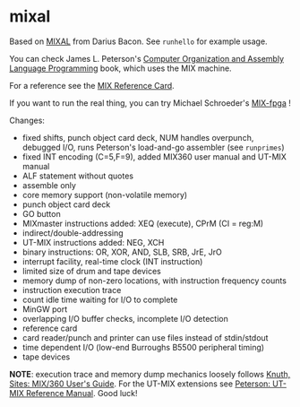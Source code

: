 # mixal
Based on [MIXAL](http://github.com/darius/mixal) from Darius Bacon. 
See `runhello` for example usage.

You can check James L. Peterson's [Computer Organization and Assembly Language Programming](http://www.jklp.org/profession/books/mix/index.html) book, which
uses the MIX machine.

For a reference see the [MIX Reference Card](https://github.com/pahihu/mixal/blob/master/mixref.pdf).

If you want to run the real thing, you can try Michael Schroeder's [MIX-fpga](https://gitlab.com/x653/mix-fpga) !


Changes:

  * fixed shifts, punch object card deck, NUM handles overpunch,
    debugged I/O, runs Peterson's load-and-go assembler (see `runprimes`)
  * fixed INT encoding (C=5,F=9), added MIX360 user manual and UT-MIX manual
  * ALF statement without quotes
  * assemble only
  * core memory support (non-volatile memory)
  * punch object card deck
  * GO button
  * MIXmaster instructions added: XEQ (execute), CPrM (CI = reg:M)
  * indirect/double-addressing
  * UT-MIX instructions added: NEG, XCH
  * binary instructions: OR, XOR, AND, SLB, SRB, JrE, JrO
  * interrupt facility, real-time clock (INT instruction)
  * limited size of drum and tape devices
  * memory dump of non-zero locations, with instruction frequency counts
  * instruction execution trace
  * count idle time waiting for I/O to complete
  * MinGW port
  * overlapping I/O buffer checks, incomplete I/O detection
  * reference card
  * card reader/punch and printer can use files instead of stdin/stdout
  * time dependent I/O (low-end Burroughs B5500 peripheral timing)
  * tape devices


**NOTE**: execution trace and memory dump mechanics loosely 
follows [Knuth, Sites: MIX/360 User's Guide](https://github.com/pahihu/mixal/blob/master/doc/CS-TR-71-197.pdf). For the UT-MIX extensions see [Peterson: UT-MIX Reference Manual](https://github.com/pahihu/mixal/blob/master/doc/TR77-64.pdf). Good luck!


